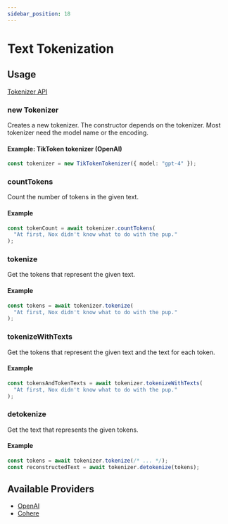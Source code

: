 ```yaml
---
sidebar_position: 18
---
```


# Text Tokenization

## Usage

[Tokenizer API](/api/interfaces/Tokenizer)

### new Tokenizer

Creates a new tokenizer.
The constructor depends on the tokenizer.
Most tokenizer need the model name or the encoding.

#### Example: TikToken tokenizer (OpenAI)

```ts
const tokenizer = new TikTokenTokenizer({ model: "gpt-4" });
```

### countTokens

Count the number of tokens in the given text.

#### Example

```ts
const tokenCount = await tokenizer.countTokens(
  "At first, Nox didn't know what to do with the pup."
);
```

### tokenize

Get the tokens that represent the given text.

#### Example

```ts
const tokens = await tokenizer.tokenize(
  "At first, Nox didn't know what to do with the pup."
);
```

### tokenizeWithTexts

Get the tokens that represent the given text and the text for each token.

#### Example

```ts
const tokensAndTokenTexts = await tokenizer.tokenizeWithTexts(
  "At first, Nox didn't know what to do with the pup."
);
```

### detokenize

Get the text that represents the given tokens.

#### Example

```ts
const tokens = await tokenizer.tokenize(/* ... */);
const reconstructedText = await tokenizer.detokenize(tokens);
```

## Available Providers

- [OpenAI](/integration/model-provider/openai)
- [Cohere](/integration/model-provider/cohere)
